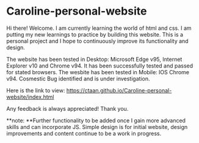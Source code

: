 # Caroline-personal-website

Hi there! Welcome. I am currently learning the world of html and css. I am putting my new learnings to practice by building this website. This is a personal project and I hope to continuously improve its functionality and design. 

The website has been tested in Desktop: Microsoft Edge v95, Internet Explorer v10 and Chrome v94. It has been successfully tested and passed for stated browsers.
The wesbite has been tested in Mobile: IOS Chrome v94. Cosmestic Bug identified and is under investigation. 

Here is the link to view: https://ctaan.github.io/Caroline-personal-website/index.html

Any feedback is always appreciated! Thank you.

**note: **Further functionality to be added once I gain more advanced skills and can incorporate JS. Simple design is for initial website, design improvements and content continue to be a work in progress.
